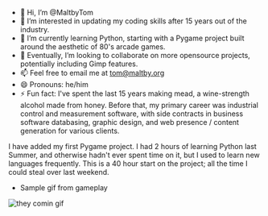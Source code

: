 - 👋 Hi, I’m @MaltbyTom
- 👀 I’m interested in updating my coding skills after 15 years out of the industry.
- 🌱 I’m currently learning Python, starting with a Pygame project built around the aesthetic of 80's arcade games.
- 💞️ Eventually, I’m looking to collaborate on more opensource projects, potentially including Gimp features.
- 📫 Feel free to email me at tom@maltby.org
- 😄 Pronouns: he/him
- ⚡ Fun fact: I've spent the last 15 years making mead, a wine-strength alcohol made from honey.  Before that, my primary career was industrial control and measurement software, with side contracts in business software databasing, graphic design, and web presence / content generation for various clients.

I have added my first Pygame project.  I had 2 hours of learning Python last Summer, and otherwise hadn't
ever spent time on it, but I used to learn new languages frequently.  This is a 40 hour start on the project; all the
time I could steal over last weekend.

- Sample gif from gameplay
  
![they comin gif](https://github.com/user-attachments/assets/739a6257-07a0-4942-954c-34ba4292b26a)


<!---
MaltbyTom/MaltbyTom is a ✨ special ✨ repository because its `README.md` (this file) appears on your GitHub profile.
You can click the Preview link to take a look at your changes.
--->
